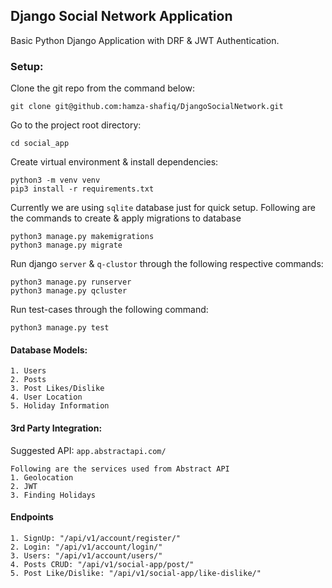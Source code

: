 ## Django Social Network Application

Basic Python Django Application with DRF & JWT Authentication.

### Setup:
Clone the git repo from the command below:
```
git clone git@github.com:hamza-shafiq/DjangoSocialNetwork.git
```

Go to the project root directory:
```
cd social_app
```

Create virtual environment & install dependencies:
```
python3 -m venv venv
pip3 install -r requirements.txt
```

Currently we are using `sqlite` database just for quick setup.
Following are the commands to create & apply migrations to database
```
python3 manage.py makemigrations
python3 manage.py migrate
```

Run django `server` & `q-clustor` through the following respective commands:
```
python3 manage.py runserver
python3 manage.py qcluster
```

Run test-cases through the following command:
```
python3 manage.py test
```

#### Database Models:
```
1. Users
2. Posts
3. Post Likes/Dislike
4. User Location
5. Holiday Information
```

#### 3rd Party Integration:
Suggested API: `app.abstractapi.com/`
```
Following are the services used from Abstract API
1. Geolocation
2. JWT
3. Finding Holidays
```

#### Endpoints
```
1. SignUp: "/api/v1/account/register/"
2. Login: "/api/v1/account/login/"
3. Users: "/api/v1/account/users/"
4. Posts CRUD: "/api/v1/social-app/post/"
5. Post Like/Dislike: "/api/v1/social-app/like-dislike/"
```
